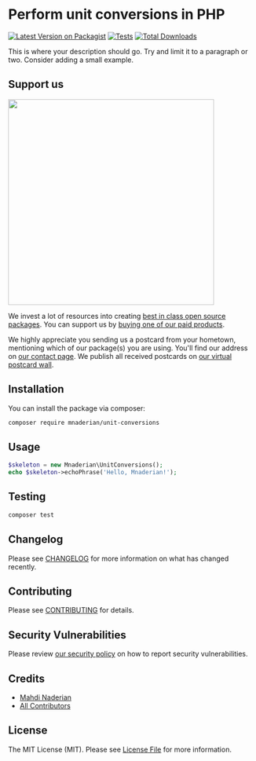 # Perform unit conversions in PHP

[![Latest Version on Packagist](https://img.shields.io/packagist/v/mnaderian/unit-conversions.svg?style=flat-square)](https://packagist.org/packages/mnaderian/unit-conversions)
[![Tests](https://github.com/mnaderian/unit-conversions/actions/workflows/run-tests.yml/badge.svg?branch=main)](https://github.com/mnaderian/unit-conversions/actions/workflows/run-tests.yml)
[![Total Downloads](https://img.shields.io/packagist/dt/mnaderian/unit-conversions.svg?style=flat-square)](https://packagist.org/packages/mnaderian/unit-conversions)

This is where your description should go. Try and limit it to a paragraph or two. Consider adding a small example.

## Support us

[<img src="https://github-ads.s3.eu-central-1.amazonaws.com/unit-conversions.jpg?t=1" width="419px" />](https://spatie.be/github-ad-click/unit-conversions)

We invest a lot of resources into creating [best in class open source packages](https://spatie.be/open-source). You can support us by [buying one of our paid products](https://spatie.be/open-source/support-us).

We highly appreciate you sending us a postcard from your hometown, mentioning which of our package(s) you are using. You'll find our address on [our contact page](https://spatie.be/about-us). We publish all received postcards on [our virtual postcard wall](https://spatie.be/open-source/postcards).

## Installation

You can install the package via composer:

```bash
composer require mnaderian/unit-conversions
```

## Usage

```php
$skeleton = new Mnaderian\UnitConversions();
echo $skeleton->echoPhrase('Hello, Mnaderian!');
```

## Testing

```bash
composer test
```

## Changelog

Please see [CHANGELOG](CHANGELOG.md) for more information on what has changed recently.

## Contributing

Please see [CONTRIBUTING](.github/CONTRIBUTING.md) for details.

## Security Vulnerabilities

Please review [our security policy](../../security/policy) on how to report security vulnerabilities.

## Credits

- [Mahdi Naderian](https://github.com/mnaderian)
- [All Contributors](../../contributors)

## License

The MIT License (MIT). Please see [License File](LICENSE.md) for more information.
